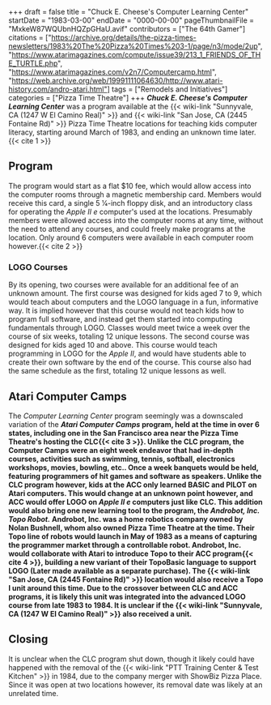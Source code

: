 +++
draft = false
title = "Chuck E. Cheese's Computer Learning Center"
startDate = "1983-03-00"
endDate = "0000-00-00"
pageThumbnailFile = "MxkeW87WQUbnHQZpGHaU.avif"
contributors = ["The 64th Gamer"]
citations = ["https://archive.org/details/the-pizza-times-newsletters/1983%20The%20Pizza%20Times%203-1/page/n3/mode/2up", "https://www.atarimagazines.com/compute/issue39/213_1_FRIENDS_OF_THE_TURTLE.php", "https://www.atarimagazines.com/v2n7/Computercamp.html", "https://web.archive.org/web/19991111064630/http://www.atari-history.com/andro-atari.html"]
tags = ["Remodels and Initiatives"]
categories = ["Pizza Time Theatre"]
+++
***Chuck E. Cheese's Computer Learning Center*** was a program available at the {{< wiki-link "Sunnyvale, CA (1247 W El Camino Real)" >}} and {{< wiki-link "San Jose, CA (2445 Fontaine Rd)" >}} Pizza Time Theatre locations for teaching kids computer literacy, starting around March of 1983, and ending an unknown time later.{{< cite 1 >}}

## Program

The program would start as a flat $10 fee, which would allow access into the computer rooms through a magnetic membership card. Members would receive this card, a single 5 1⁄4-inch floppy disk, and an introductory class for operating the *Apple II e* computer's used at the locations. Presumably members were allowed access into the computer rooms at any time, without the need to attend any courses, and could freely make programs at the location. Only around 6 computers were available in each computer room however.{{< cite 2 >}}

### LOGO Courses

By its opening, two courses were available for an additional fee of an unknown amount. The first course was designed for kids aged 7 to 9, which would teach about computers and the LOGO language in a fun, informative way. It is implied however that this course would not teach kids how to program full software, and instead get them started into computing fundamentals through LOGO. Classes would meet twice a week over the course of six weeks, totaling 12 unique lessons.
The second course was designed for kids aged 10 and above. This course would teach programming in LOGO for the *Apple II*, and would have students able to create their own software by the end of the course. This course also had the same schedule as the first, totaling 12 unique lessons as well.

## Atari Computer Camps

The *Computer Learning Center* program seemingly was a downscaled variation of the ***Atari Computer Camps* program, held at the time in over 6 states, including one in the San Francisco area near the Pizza Time Theatre's hosting the CLC{{< cite 3 >}}. Unlike the CLC program, the Computer Camps were an eight week endeavor that had in-depth courses, activities such as swimming, tennis, softball, electronics workshops, movies, bowling, etc.. Once a week banquets would be held, featuring programmers of hit games and software as speakers.
Unlike the CLC program however, kids at the ACC only learned BASIC and PILOT on Atari computers. This would change at an unknown point however, and ACC would offer LOGO on *Apple II e* computers just like CLC. This addition would also bring one new learning tool to the program, the ***Androbot, Inc. Topo Robot.*
Androbot, Inc. was a home robotics company owned by Nolan Bushnell, whom also owned Pizza Time Theatre at the time. Their Topo line of robots would launch in May of 1983 as a means of capturing the programmer market through a controllable robot. Androbot, Inc. would collaborate with Atari to introduce Topo to their ACC program{{< cite 4 >}}, building a new variant of their TopoBasic language to support LOGO (Later made available as a separate purchase).
The {{< wiki-link "San Jose, CA (2445 Fontaine Rd)" >}} location would also receive a Topo I unit around this time. Due to the crossover between CLC and ACC programs, it is likely this unit was integrated into the advanced LOGO course from late 1983 to 1984. It is unclear if the {{< wiki-link "Sunnyvale, CA (1247 W El Camino Real)" >}} also received a unit.****

## Closing

It is unclear when the CLC program shut down, though it likely could have happened with the removal of the {{< wiki-link "PTT Training Center & Test Kitchen" >}} in 1984, due to the company merger with ShowBiz Pizza Place. Since it was open at two locations however, its removal date was likely at an unrelated time.
